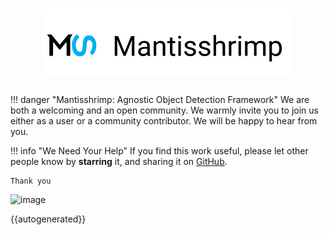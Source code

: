# <img src="images/row_logo.svg" alt="logo" width="400px" style="display: block; margin-left: auto; margin-right: auto"/>

##

!!! danger "Mantisshrimp: Agnostic Object Detection Framework"
    We are both a welcoming and an open community. 
    We warmly invite you to join us either as a user or a community contributor.
    We will be happy to hear from you.

!!! info "We Need Your Help" 
    If you find this work useful, please let other people know by **starring** it,
    and sharing it on [GitHub](https://github.com/airctic/Mantisshrimp).

    Thank you
    
![image](https://media.giphy.com/media/fwzt3dm6ldZcT5ZguQ/giphy.gif)
    
{{autogenerated}}
